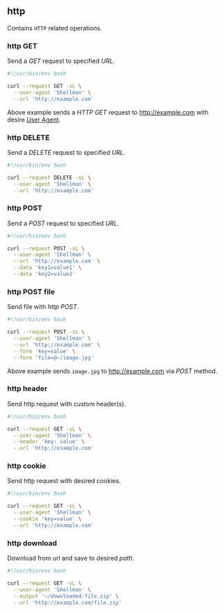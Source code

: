 ## http

Contains `HTTP` related operations.

### http GET

Send a *GET* request to specified *URL*.

```bash
#!/usr/bin/env bash

curl --request GET -sL \
  --user-agent 'Shellman' \
  --url 'http://example.com'
```

Above example sends a *HTTP GET* request to <http://example.com> with desire [User Agent](https://en.wikipedia.org/wiki/User_agent).

### http DELETE

Send a *DELETE* request to specified *URL*.

```bash
#!/usr/bin/env bash

curl --request DELETE -sL \
  --user-agent 'Shellman' \
  --url 'http://example.com'
```

### http POST

Send a *POST* request to specified *URL*.

```bash
#!/usr/bin/env bash

curl --request POST -sL \
  --user-agent 'Shellman' \
  --url 'http://example.com' \
  --data 'key1=value1' \
  --data 'key2=value2'
```

### http POST file

Send file with *http POST*.

```bash
#!/usr/bin/env bash

curl --request POST -sL \
  --user-agent 'Shellman' \
  --url 'http://example.com' \
  --form 'key=value' \
  --form 'file=@~/image.jpg'
```

Above example sends `image.jpg` to <http://example.com> via *POST* method.

### http header

Send http request with custom header(s).

```bash
#!/usr/bin/env bash

curl --request GET -sL \
  --user-agent 'Shellman' \
  --header 'key: value' \
  --url 'http://example.com'
```

### http cookie

Send http request with desired cookies.

```bash
#!/usr/bin/env bash

curl --request GET -sL \
  --user-agent 'Shellman' \
  --cookie 'key=value' \
  --url 'http://example.com'
```

### http download

Download from url and save to desired *path*.

```bash
#!/usr/bin/env bash

curl --request GET -sL \
  --user-agent 'Shellman' \
  --output '~/downloaded-file.zip' \
  --url 'http://example.com/file.zip'
```
